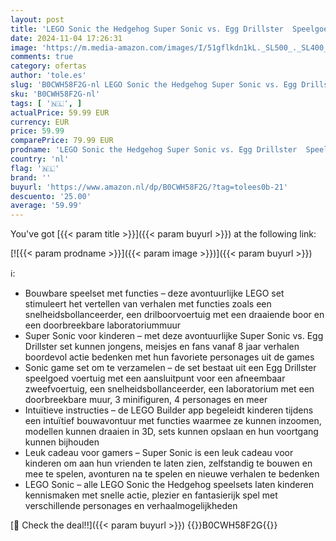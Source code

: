 ```yaml
---
layout: post
title: 'LEGO Sonic the Hedgehog Super Sonic vs. Egg Drillster  Speelgoed voor Kinderen  Avontuurlijk Bouwpakket met Shadow en Dr. Eggman  Rollenspel Cadeau voor Jongens en Meisjes vanaf 8 jaar 76999'
date: 2024-11-04 17:26:31
image: 'https://m.media-amazon.com/images/I/51gflkdn1kL._SL500_._SL400_.jpg'
comments: true
category: ofertas
author: 'tole.es'
slug: 'B0CWH58F2G-nl LEGO Sonic the Hedgehog Super Sonic vs. Egg Drillster...'
sku: 'B0CWH58F2G-nl'
tags: [ '🇳🇱', ]
actualPrice: 59.99 EUR
currency: EUR
price: 59.99
comparePrice: 79.99 EUR
prodname: 'LEGO Sonic the Hedgehog Super Sonic vs. Egg Drillster  Speelgoed voor Kinderen  Avontuurlijk Bouwpakket met Shadow en Dr. Eggman  Rollenspel Cadeau voor Jongens en Meisjes vanaf 8 jaar 76999'
country: 'nl'
flag: '🇳🇱'
brand: ''
buyurl: 'https://www.amazon.nl/dp/B0CWH58F2G/?tag=tolees0b-21'
descuento: '25.00'
average: '59.99'
---
```


You've got [{{< param title >}}]({{< param buyurl >}}) at the following link:

[![{{< param prodname >}}]({{< param image >}})]({{< param buyurl >}})

ℹ️:

- Bouwbare speelset met functies – deze avontuurlijke LEGO set stimuleert het vertellen van verhalen met functies zoals een snelheidsbollanceerder, een drilboorvoertuig met een draaiende boor en een doorbreekbare laboratoriummuur
- Super Sonic voor kinderen – met deze avontuurlijke Super Sonic vs. Egg Drillster set kunnen jongens, meisjes en fans vanaf 8 jaar verhalen boordevol actie bedenken met hun favoriete personages uit de games
- Sonic game set om te verzamelen – de set bestaat uit een Egg Drillster speelgoed voertuig met een aansluitpunt voor een afneembaar zweefvoertuig, een snelheidsbollanceerder, een laboratorium met een doorbreekbare muur, 3 minifiguren, 4 personages en meer
- Intuïtieve instructies – de LEGO Builder app begeleidt kinderen tijdens een intuïtief bouwavontuur met functies waarmee ze kunnen inzoomen, modellen kunnen draaien in 3D, sets kunnen opslaan en hun voortgang kunnen bijhouden
- Leuk cadeau voor gamers – Super Sonic is een leuk cadeau voor kinderen om aan hun vrienden te laten zien, zelfstandig te bouwen en mee te spelen, avonturen na te spelen en nieuwe verhalen te bedenken
- LEGO Sonic – alle LEGO Sonic the Hedgehog speelsets laten kinderen kennismaken met snelle actie, plezier en fantasierijk spel met verschillende personages en verhaalmogelijkheden

[🛒 Check the deal!!]({{< param buyurl >}})
{{<world>}}B0CWH58F2G{{</world>}}
